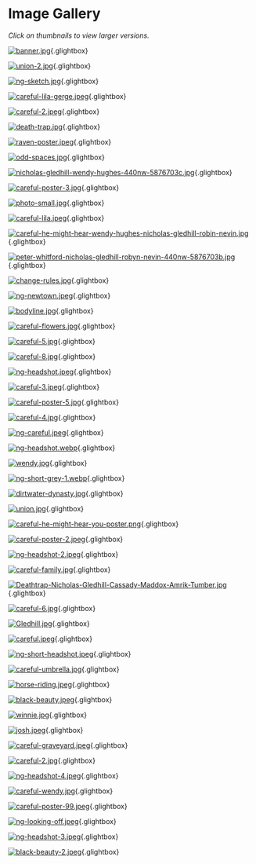 # Image Gallery

*Click on thumbnails to view larger versions.*

[![banner.jpg](images/acting/thumbs/banner.jpg)](images/acting/banner.jpg){.glightbox}

[![union-2.jpg](images/acting/thumbs/union-2.jpg)](images/acting/union-2.jpg){.glightbox}

[![ng-sketch.jpg](images/acting/thumbs/ng-sketch.jpg)](images/acting/ng-sketch.jpg){.glightbox}

[![careful-lila-gerge.jpeg](images/acting/thumbs/careful-lila-gerge.jpeg)](images/acting/careful-lila-gerge.jpeg){.glightbox}

[![careful-2.jpeg](images/acting/thumbs/careful-2.jpeg)](images/acting/careful-2.jpeg){.glightbox}

[![death-trap.jpg](images/acting/thumbs/death-trap.jpg)](images/acting/death-trap.jpg){.glightbox}

[![raven-poster.jpeg](images/acting/thumbs/raven-poster.jpeg)](images/acting/raven-poster.jpeg){.glightbox}

[![odd-spaces.jpg](images/acting/thumbs/odd-spaces.jpg)](images/acting/odd-spaces.jpg){.glightbox}

[![nicholas-gledhill-wendy-hughes-440nw-5876703c.jpg](images/acting/thumbs/nicholas-gledhill-wendy-hughes-440nw-5876703c.jpg)](images/acting/nicholas-gledhill-wendy-hughes-440nw-5876703c.jpg){.glightbox}

[![careful-poster-3.jpg](images/acting/thumbs/careful-poster-3.jpg)](images/acting/careful-poster-3.jpg){.glightbox}

[![photo-small.jpg](images/acting/thumbs/photo-small.jpg)](images/acting/photo-small.jpg){.glightbox}

[![careful-lila.jpeg](images/acting/thumbs/careful-lila.jpeg)](images/acting/careful-lila.jpeg){.glightbox}

[![careful-he-might-hear-wendy-hughes-nicholas-gledhill-robin-nevin.jpg](images/acting/thumbs/careful-he-might-hear-wendy-hughes-nicholas-gledhill-robin-nevin.jpg)](images/acting/careful-he-might-hear-wendy-hughes-nicholas-gledhill-robin-nevin.jpg){.glightbox}

[![peter-whitford-nicholas-gledhill-robyn-nevin-440nw-5876703b.jpg](images/acting/thumbs/peter-whitford-nicholas-gledhill-robyn-nevin-440nw-5876703b.jpg)](images/acting/peter-whitford-nicholas-gledhill-robyn-nevin-440nw-5876703b.jpg){.glightbox}

[![change-rules.jpg](images/acting/thumbs/change-rules.jpg)](images/acting/change-rules.jpg){.glightbox}

[![ng-newtown.jpeg](images/acting/thumbs/ng-newtown.jpeg)](images/acting/ng-newtown.jpeg){.glightbox}

[![bodyline.jpg](images/acting/thumbs/bodyline.jpg)](images/acting/bodyline.jpg){.glightbox}

[![careful-flowers.jpg](images/acting/thumbs/careful-flowers.jpg)](images/acting/careful-flowers.jpg){.glightbox}

[![careful-5.jpg](images/acting/thumbs/careful-5.jpg)](images/acting/careful-5.jpg){.glightbox}

[![careful-8.jpg](images/acting/thumbs/careful-8.jpg)](images/acting/careful-8.jpg){.glightbox}

[![ng-headshot.jpeg](images/acting/thumbs/ng-headshot.jpeg)](images/acting/ng-headshot.jpeg){.glightbox}

[![careful-3.jpeg](images/acting/thumbs/careful-3.jpeg)](images/acting/careful-3.jpeg){.glightbox}

[![careful-poster-5.jpg](images/acting/thumbs/careful-poster-5.jpg)](images/acting/careful-poster-5.jpg){.glightbox}

[![careful-4.jpg](images/acting/thumbs/careful-4.jpg)](images/acting/careful-4.jpg){.glightbox}

[![ng-careful.jpeg](images/acting/thumbs/ng-careful.jpeg)](images/acting/ng-careful.jpeg){.glightbox}

[![ng-headshot.webp](images/acting/thumbs/ng-headshot.webp)](images/acting/ng-headshot.webp){.glightbox}

[![wendy.jpg](images/acting/thumbs/wendy.jpg)](images/acting/wendy.jpg){.glightbox}

[![ng-short-grey-1.webp](images/acting/thumbs/ng-short-grey-1.webp)](images/acting/ng-short-grey-1.webp){.glightbox}

[![dirtwater-dynasty.jpg](images/acting/thumbs/dirtwater-dynasty.jpg)](images/acting/dirtwater-dynasty.jpg){.glightbox}

[![union.jpg](images/acting/thumbs/union.jpg)](images/acting/union.jpg){.glightbox}

[![careful-he-might-hear-you-poster.png](images/acting/thumbs/careful-he-might-hear-you-poster.png)](images/acting/careful-he-might-hear-you-poster.png){.glightbox}

[![careful-poster-2.jpeg](images/acting/thumbs/careful-poster-2.jpeg)](images/acting/careful-poster-2.jpeg){.glightbox}

[![ng-headshot-2.jpeg](images/acting/thumbs/ng-headshot-2.jpeg)](images/acting/ng-headshot-2.jpeg){.glightbox}

[![careful-family.jpg](images/acting/thumbs/careful-family.jpg)](images/acting/careful-family.jpg){.glightbox}

[![Deathtrap-Nicholas-Gledhill-Cassady-Maddox-Amrik-Tumber.jpg](images/acting/thumbs/Deathtrap-Nicholas-Gledhill-Cassady-Maddox-Amrik-Tumber.jpg)](images/acting/Deathtrap-Nicholas-Gledhill-Cassady-Maddox-Amrik-Tumber.jpg){.glightbox}

[![careful-6.jpg](images/acting/thumbs/careful-6.jpg)](images/acting/careful-6.jpg){.glightbox}

[![Gledhill.jpg](images/acting/thumbs/Gledhill.jpg)](images/acting/Gledhill.jpg){.glightbox}

[![careful.jpeg](images/acting/thumbs/careful.jpeg)](images/acting/careful.jpeg){.glightbox}

[![ng-short-headshot.jpeg](images/acting/thumbs/ng-short-headshot.jpeg)](images/acting/ng-short-headshot.jpeg){.glightbox}

[![careful-umbrella.jpg](images/acting/thumbs/careful-umbrella.jpg)](images/acting/careful-umbrella.jpg){.glightbox}

[![horse-riding.jpeg](images/acting/thumbs/horse-riding.jpeg)](images/acting/horse-riding.jpeg){.glightbox}

[![black-beauty.jpeg](images/acting/thumbs/black-beauty.jpeg)](images/acting/black-beauty.jpeg){.glightbox}

[![winnie.jpg](images/acting/thumbs/winnie.jpg)](images/acting/winnie.jpg){.glightbox}

[![josh.jpeg](images/acting/thumbs/josh.jpeg)](images/acting/josh.jpeg){.glightbox}

[![careful-graveyard.jpeg](images/acting/thumbs/careful-graveyard.jpeg)](images/acting/careful-graveyard.jpeg){.glightbox}

[![careful-2.jpg](images/acting/thumbs/careful-2.jpg)](images/acting/careful-2.jpg){.glightbox}

[![ng-headshot-4.jpeg](images/acting/thumbs/ng-headshot-4.jpeg)](images/acting/ng-headshot-4.jpeg){.glightbox}

[![careful-wendy.jpg](images/acting/thumbs/careful-wendy.jpg)](images/acting/careful-wendy.jpg){.glightbox}

[![careful-poster-99.jpeg](images/acting/thumbs/careful-poster-99.jpeg)](images/acting/careful-poster-99.jpeg){.glightbox}

[![ng-looking-off.jpeg](images/acting/thumbs/ng-looking-off.jpeg)](images/acting/ng-looking-off.jpeg){.glightbox}

[![ng-headshot-3.jpeg](images/acting/thumbs/ng-headshot-3.jpeg)](images/acting/ng-headshot-3.jpeg){.glightbox}

[![black-beauty-2.jpeg](images/acting/thumbs/black-beauty-2.jpeg)](images/acting/black-beauty-2.jpeg){.glightbox}

